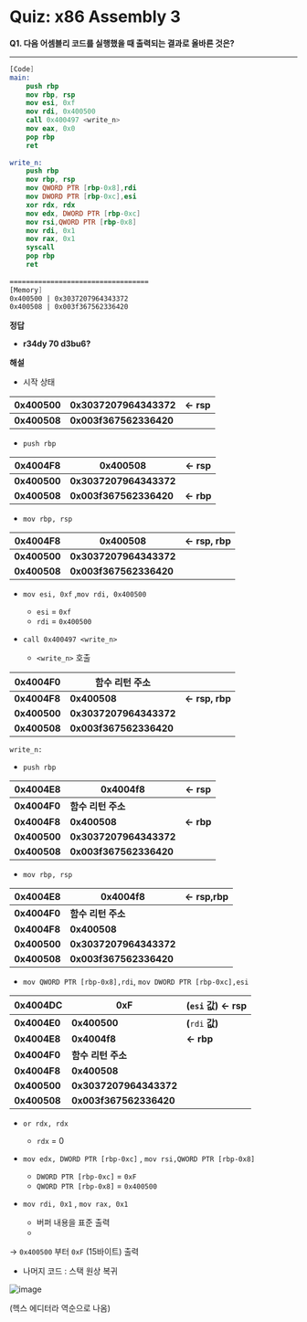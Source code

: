 # **Quiz: x86 Assembly 3**

**Q1. 다음 어셈블리 코드를 실행했을 때 출력되는 결과로 올바른 것은?**

---

```nasm
[Code]
main:
    push rbp
    mov rbp, rsp
    mov esi, 0xf
    mov rdi, 0x400500
    call 0x400497 <write_n>
    mov eax, 0x0
    pop rbp
    ret
    
write_n:
    push rbp
    mov rbp, rsp
    mov QWORD PTR [rbp-0x8],rdi
    mov DWORD PTR [rbp-0xc],esi
    xor rdx, rdx
    mov edx, DWORD PTR [rbp-0xc]
    mov rsi,QWORD PTR [rbp-0x8]
    mov rdi, 0x1
    mov rax, 0x1
    syscall
    pop rbp
    ret
    
==================================    
[Memory]
0x400500 | 0x3037207964343372
0x400508 | 0x003f367562336420
```

**정답**

- **r34dy 70 d3bu6?**

**해설**

- 시작 상태

| **0x400500** | **0x3037207964343372** | ← rsp |
| --- | --- | --- |
| **0x400508** | **0x003f367562336420** |  |
- `push rbp`

| **0x4004F8** | **0x400508** | **← rsp** |
| --- | --- | --- |
| **0x400500** | **0x3037207964343372** |  |
| **0x400508** | **0x003f367562336420** | **← rbp** |
- `mov rbp, rsp`

| **0x4004F8** | **0x400508** | **← rsp, rbp** |
| --- | --- | --- |
| **0x400500** | **0x3037207964343372** |  |
| **0x400508** | **0x003f367562336420** |  |
- `mov esi, 0xf` ,`mov rdi, 0x400500`
    - `esi` = `0xf`
    - `rdi` = `0x400500`

- `call 0x400497 <write_n>`
    - `<write_n>` 호출

| **0x4004F0** | **함수 리턴 주소** |  |
| --- | --- | --- |
| **0x4004F8** | **0x400508** | **← rsp, rbp** |
| **0x400500** | **0x3037207964343372** |  |
| **0x400508** | **0x003f367562336420** |  |

`write_n:`

- `push rbp`

| **0x4004E8** | **0x4004f8** | **← rsp** |
| --- | --- | --- |
| **0x4004F0** | **함수 리턴 주소** |  |
| **0x4004F8** | **0x400508** | **← rbp** |
| **0x400500** | **0x3037207964343372** |  |
| **0x400508** | **0x003f367562336420** |  |
- `mov rbp, rsp`

| **0x4004E8** | **0x4004f8** | **← rsp,rbp** |
| --- | --- | --- |
| **0x4004F0** | **함수 리턴 주소** |  |
| **0x4004F8** | **0x400508** |  |
| **0x400500** | **0x3037207964343372** |  |
| **0x400508** | **0x003f367562336420** |  |
- `mov QWORD PTR [rbp-0x8],rdi`, `mov DWORD PTR [rbp-0xc],esi`

| **0x4004DC** | **0xF** | **(**`esi` **값) ← rsp** |
| --- | --- | --- |
| **0x4004E0** | **0x400500** | **(**`rdi` **값)** |
| **0x4004E8** | **0x4004f8** | **← rbp** |
| **0x4004F0** | **함수 리턴 주소** |  |
| **0x4004F8** | **0x400508** |  |
| **0x400500** | **0x3037207964343372** |  |
| **0x400508** | **0x003f367562336420** |  |
- `or rdx, rdx`
    - `rdx` = 0

- `mov edx, DWORD PTR [rbp-0xc]` , `mov rsi,QWORD PTR [rbp-0x8]`
    - `DWORD PTR [rbp-0xc]` = `0xF`
    - `QWORD PTR [rbp-0x8]` = `0x400500`
- `mov rdi, 0x1` , `mov rax, 0x1`
    - 버퍼 내용을 표준 출력
    - 

→ `0x400500` 부터 `0xF` (15바이트) 출력

- 나머지 코드 :  스택 원상 복귀

![image](https://github.com/user-attachments/assets/6123d6b5-3e79-4af7-8b38-727827409dfc)

(헥스 에디터라 역순으로 나옴)

